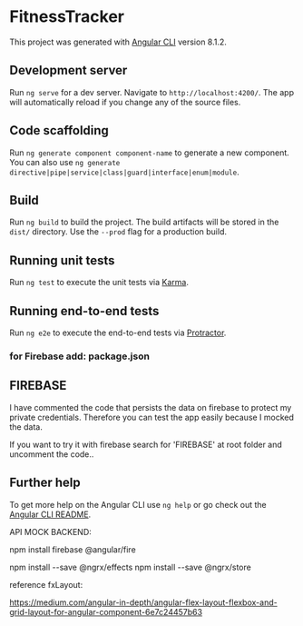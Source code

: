# FitnessTracker

This project was generated with [Angular CLI](https://github.com/angular/angular-cli) version 8.1.2.

## Development server

Run `ng serve` for a dev server. Navigate to `http://localhost:4200/`. The app will automatically reload if you change any of the source files.

## Code scaffolding

Run `ng generate component component-name` to generate a new component. You can also use `ng generate directive|pipe|service|class|guard|interface|enum|module`.

## Build

Run `ng build` to build the project. The build artifacts will be stored in the `dist/` directory. Use the `--prod` flag for a production build.

## Running unit tests

Run `ng test` to execute the unit tests via [Karma](https://karma-runner.github.io).

## Running end-to-end tests

Run `ng e2e` to execute the end-to-end tests via [Protractor](http://www.protractortest.org/).

### for Firebase add: package.json

## FIREBASE

I have commented the code that persists the data on firebase to protect my private credentials.
Therefore you can test the app easily because I mocked the data.

If you want to try it with firebase search for 'FIREBASE' at root folder and uncomment the code..

## Further help

To get more help on the Angular CLI use `ng help` or go check out the [Angular CLI README](https://github.com/angular/angular-cli/blob/master/README.md).


API MOCK BACKEND:

npm install firebase @angular/fire

npm install --save @ngrx/effects
npm install --save @ngrx/store

reference fxLayout:

https://medium.com/angular-in-depth/angular-flex-layout-flexbox-and-grid-layout-for-angular-component-6e7c24457b63


